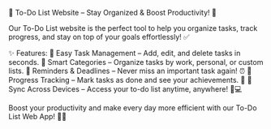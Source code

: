 📝 To-Do List Website – Stay Organized & Boost Productivity! 🚀

Our To-Do List website is the perfect tool to help you organize tasks, track progress, and stay on top of your goals effortlessly! ✅

✨ Features:
🔹 Easy Task Management – Add, edit, and delete tasks in seconds.
🔹 Smart Categories – Organize tasks by work, personal, or custom lists.
🔹 Reminders & Deadlines – Never miss an important task again! ⏰
🔹 Progress Tracking – Mark tasks as done and see your achievements. 🎯
🔹 Sync Across Devices – Access your to-do list anytime, anywhere! 📱💻

Boost your productivity and make every day more efficient with our To-Do List Web App! 🚀💡
